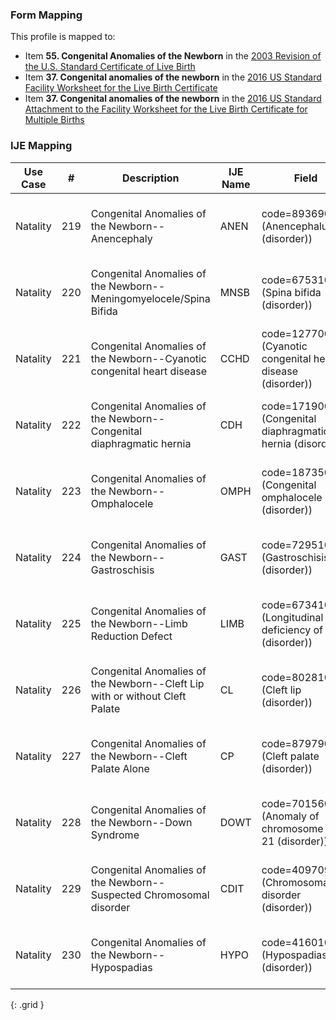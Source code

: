 ### Form Mapping
This profile is mapped to:
 * Item **55. Congenital Anomalies of the Newborn** in the [2003 Revision of the U.S. Standard Certificate of Live Birth](https://www.cdc.gov/nchs/data/dvs/birth11-03final-ACC.pdf)
 * Item **37. Congenital anomalies of the newborn** in the [2016 US Standard Facility Worksheet for the Live Birth Certificate](https://www.cdc.gov/nchs/data/dvs/facility-worksheet-2016-508.pdf)
 * Item **37. Congenital anomalies of the newborn** in the [2016 US Standard Attachment to the Facility Worksheet for the Live Birth Certificate for Multiple Births](https://www.cdc.gov/nchs/data/dvs/multiple-births-worksheet-2016.pdf)

### IJE Mapping

| **Use Case** |  **#**   |  **Description**  | **IJE Name**  |  **Field**  |  **Type**  | **Value Set**  |
| :---------: | --------------- | ------------ | ------------- | ---------- | ---------- | -------------- |
| Natality | 219 | Congenital Anomalies of the Newborn--Anencephaly | ANEN | code=89369001 (Anencephalus (disorder)) |na |See [Note on missing data] |
| Natality | 220 | Congenital Anomalies of the Newborn--Meningomyelocele/Spina Bifida | MNSB | code=67531005 (Spina bifida (disorder)) |na |See [Note on missing data] |
| Natality | 221 | Congenital Anomalies of the Newborn--Cyanotic congenital heart disease | CCHD | code=12770006 (Cyanotic congenital heart disease (disorder)) |na |See [Note on missing data] |
| Natality | 222 | Congenital Anomalies of the Newborn--Congenital diaphragmatic hernia | CDH | code=17190001 (Congenital diaphragmatic hernia (disorder)) |na |See [Note on missing data] |
| Natality | 223 | Congenital Anomalies of the Newborn--Omphalocele | OMPH | code=18735004 (Congenital omphalocele (disorder)) |na |See [Note on missing data] |
| Natality | 224 | Congenital Anomalies of the Newborn--Gastroschisis | GAST | code=72951007 (Gastroschisis (disorder)) |na |See [Note on missing data] |
| Natality | 225 | Congenital Anomalies of the Newborn--Limb Reduction Defect | LIMB | code=67341007 (Longitudinal deficiency of limb (disorder)) |na |See [Note on missing data] |
| Natality | 226 | Congenital Anomalies of the Newborn--Cleft Lip with or without Cleft Palate | CL | code=80281008 (Cleft lip (disorder)) |na |See [Note on missing data] |
| Natality | 227 | Congenital Anomalies of the Newborn--Cleft Palate Alone | CP | code=87979003 (Cleft palate (disorder)) |na |See [Note on missing data] |
| Natality | 228 | Congenital Anomalies of the Newborn--Down Syndrome | DOWT | code=70156005 (Anomaly of chromosome pair 21 (disorder)) |na |See [Note on missing data] |
| Natality | 229 | Congenital Anomalies of the Newborn--Suspected Chromosomal disorder | CDIT | code=409709004 (Chromosomal disorder (disorder)) |na |See [Note on missing data] |
| Natality | 230 | Congenital Anomalies of the Newborn--Hypospadias | HYPO | code=416010008 (Hypospadias (disorder)) |na |See [Note on missing data] |
{: .grid }
